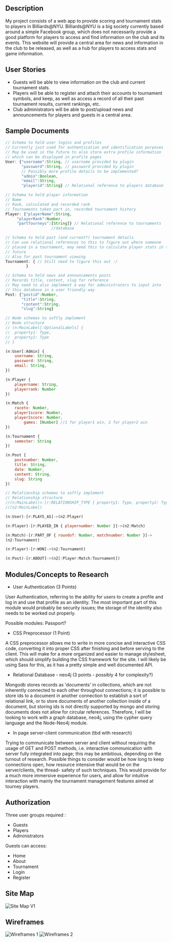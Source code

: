 Description
-----------------------

My project consists of a web app to provide scoring and tournament stats to
players in Billiards@NYU. Billiards@NYU is a big society currently based
around a simple Facebook group, which does not necessarily provide a good
platform for players to access and find information on the club and its
events. This website will provide a central area for news and information in
the club to be released, as well as a hub for players to access stats and
game information.

User Stories
-----------------------

- Guests will be able to view information on the club and current tournament
stats.
- Players will be able to register and attach their accounts to tournament
symbols, and keep, as well as access a record of all their past tournament
results, current rankings, etc.
- Club administrators will be able to post/upload news and announcements for
players and guests in a central area.

Sample Documents
----------------------

```javascript
// Schema to hold user logins and profiles
// Currently just used for authentication and identification purposes
// May be used in the future to also store extra profile information
// which can be displayed in profile pages
User: {"username":String, // username provided by plugin
       "password":String, // password provided by plugin
       // Possibly more profile details to be implemented?
       "admin":Boolean,
       "email":String,
       "playerid":String} // Relational reference to players database

// Schema to hold player information
// Name
// Rank, calculated and recorded rank
// Tournaments taken part in, recorded tournament history
Player: {"playerName":String,
	 "playerRank":Number,
	 "partTourneys":[String]} // Relational reference to tournaments
					//database

// Schema to hold past (and current?) tournament details
// Can use relational references to this to figure out where someone
// placed in a tournament, may need this to calculate player stats in the
// future
// Also for past tournament viewing
Tournament: { // Still need to figure this out :/
	     }

// Schema to hold news and announcements posts
// Records title, content, slug for reference
// May need to also implement a way for administrators to input into
// this database in a user friendly way
Post: {"postid":Number,
       "title":String,
       "content":String,
       "slug":String}
```

```javascript
// Node schemas to softly implement
// Node structure
// (n:MainLabel[:OptionalLabels] {
//	property1: Type,
//	property2: Type
// }

(n:User[:Admin] {
	username: String,
	password: String,
	email: String,
})

(n:Player {
	playername: String,
	playerrank: Number
})

(n:Match {
	raceto: Number,
	player1score: Number,
	player2score: Number,
        games: [Number] //1 for player1 win, 2 for player2 win
})

(n:Tournament {
	semester: String
})

(n:Post {
	postnumber: Number,
	title: String,
	date: Number,
	content: String,
	slug: String
})

// Relationship schemas to softly implement
// Relationship structure
//(n:MainLabel)<-[r:RELATIONSHIP_TYPE { property1: Type, property2: Type }]->
//(n2:MainLabel)

(n:User)-[r:PLAYS_AS]->(n2:Player)

(n:Player)-[r:PLAYED_IN { playernumber: Number }]->(n2:Match)

(n:Match)-[r:PART_OF { roundof: Number, matchnumber: Number }]->
(n2:Tournament)

(n:Player)-[r:WON]->(n2:Tournament)

(n:Post)-[r:ABOUT]->(n2[:Player:Match:Tournament])
```

Modules/Concepts to Research
-------------------------------------

- User Authentication (3 Points)

User Authentication, referring to the ability for users to create a profile
and log in and use that profile as an identity. The most important part of
this module would probably be security issues; the storage of the identity
also needs to be worked out properly.

Possible modules: Passport?

- CSS Preprocessor (1 Point)

A CSS preprocessor allows me to write in more concise and interactive CSS
code, converting it into proper CSS after finishing and before serving to
the client. This will make for a more organized and easier to manage stylesheet,
which should simplify building the CSS framework for the site. I will likely
be using Sass for this, as it has a pretty simple and well documented API.

- Relational Database - neo4j (3 points - possibly 4 for complexity?)

Mongodb stores records as 'documents' in collections, which are not inherently
connected to each other throughout connections; it is possible to store ids to
a document in another connection to establish a sort of relational link, or to
store documents of another collection inside of a document, but storing ids is
not directly supported by mongo and storing documents does not allow for
circular references. Therefore, I will be looking to work with a graph
database, neo4j, using the cypher query language and the Node-Neo4j module.

- In page server-client communication (tbd with research)

Trying to communicate between server and client without requiring the usage
of GET and POST methods, i.e. interactive communication with server fully
integrated into page; this may be ambitious, depending on the turnout of
research. Possible things to consider would be how long to keep connections
open, how resource intensive that would be on the server/clients, the thread-
safety of such techniques. This would provide for a much more immersive
experience for users, and allow for intuitive interaction with mainly the
tournament management features aimed at tourney players.

Authorization
---------------------------

Three user groups required :

- Guests
- Players
- Administrators

Guests can access:

- Home
- About
- Tournament
- Login
- Register

Site Map
---------------------------

![Site Map V1](/documentation/BilliardsNYUSiteMap1.png?raw=true)


Wireframes
--------------------------

![Wireframes 1](/documentation/Wireframes1.png?raw=true)
![Wireframes 2](/documentation/Wireframes2.png?raw=true)
